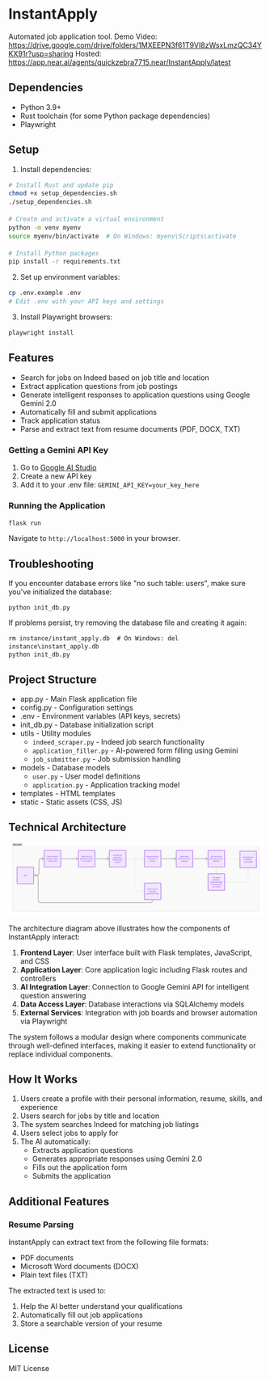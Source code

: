 # InstantApply

Automated job application tool.
Demo Video: https://drive.google.com/drive/folders/1MXEEPN3f61T9VI8zWsxLmzQC34YKX91r?usp=sharing
Hosted: https://app.near.ai/agents/quickzebra7715.near/InstantApply/latest


## Dependencies

- Python 3.9+
- Rust toolchain (for some Python package dependencies)
- Playwright

## Setup

1. Install dependencies:

```bash
# Install Rust and update pip
chmod +x setup_dependencies.sh
./setup_dependencies.sh

# Create and activate a virtual environment
python -m venv myenv
source myenv/bin/activate  # On Windows: myenv\Scripts\activate

# Install Python packages
pip install -r requirements.txt
```

2. Set up environment variables:
   
```bash
cp .env.example .env
# Edit .env with your API keys and settings
```

3. Install Playwright browsers:

```bash
playwright install
```

## Features

- Search for jobs on Indeed based on job title and location
- Extract application questions from job postings
- Generate intelligent responses to application questions using Google Gemini 2.0
- Automatically fill and submit applications
- Track application status
- Parse and extract text from resume documents (PDF, DOCX, TXT)

### Getting a Gemini API Key

1. Go to [Google AI Studio](https://makersuite.google.com/app/apikey)
2. Create a new API key
3. Add it to your .env file: `GEMINI_API_KEY=your_key_here`

### Running the Application

```
flask run
```

Navigate to `http://localhost:5000` in your browser.

## Troubleshooting

If you encounter database errors like "no such table: users", make sure you've initialized the database:

```
python init_db.py
```

If problems persist, try removing the database file and creating it again:

```
rm instance/instant_apply.db  # On Windows: del instance\instant_apply.db
python init_db.py
```

## Project Structure

- app.py - Main Flask application file
- config.py - Configuration settings
- .env - Environment variables (API keys, secrets)
- init_db.py - Database initialization script
- utils - Utility modules
  - `indeed_scraper.py` - Indeed job search functionality
  - `application_filler.py` - AI-powered form filling using Gemini
  - `job_submitter.py` - Job submission handling
- models - Database models
  - `user.py` - User model definitions
  - `application.py` - Application tracking model
- templates - HTML templates
- static - Static assets (CSS, JS)

## Technical Architecture

![InstantApply Architecture](InstantApply.png)

The architecture diagram above illustrates how the components of InstantApply interact:

1. **Frontend Layer**: User interface built with Flask templates, JavaScript, and CSS
2. **Application Layer**: Core application logic including Flask routes and controllers
3. **AI Integration Layer**: Connection to Google Gemini API for intelligent question answering
4. **Data Access Layer**: Database interactions via SQLAlchemy models
5. **External Services**: Integration with job boards and browser automation via Playwright

The system follows a modular design where components communicate through well-defined interfaces, making it easier to extend functionality or replace individual components.

## How It Works

1. Users create a profile with their personal information, resume, skills, and experience
2. Users search for jobs by title and location
3. The system searches Indeed for matching job listings
4. Users select jobs to apply for
5. The AI automatically:
   - Extracts application questions
   - Generates appropriate responses using Gemini 2.0
   - Fills out the application form
   - Submits the application

## Additional Features

### Resume Parsing

InstantApply can extract text from the following file formats:
- PDF documents
- Microsoft Word documents (DOCX)
- Plain text files (TXT)

The extracted text is used to:
1. Help the AI better understand your qualifications
2. Automatically fill out job applications
3. Store a searchable version of your resume

## License

MIT License